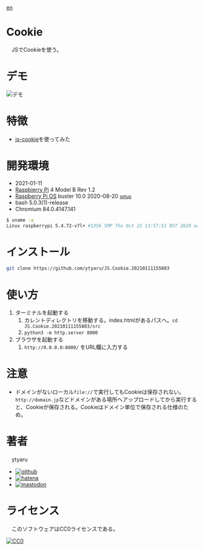 [en](./README.md)

# Cookie

　JSでCookieを使う。

# デモ

![デモ](https://ytyaru.github.io/JS.Cookie.20210111155803/)

# 特徴

* [js-cookie][]を使ってみた

[js-cookie]:https://github.com/js-cookie/js-cookie

# 開発環境

* <time datetime="2021-01-11T15:57:57+0900">2021-01-11</time>
* [Raspbierry Pi](https://ja.wikipedia.org/wiki/Raspberry_Pi) 4 Model B Rev 1.2
* [Raspberry Pi OS](https://ja.wikipedia.org/wiki/Raspbian) buster 10.0 2020-08-20 <small>[setup](http://ytyaru.hatenablog.com/entry/2020/10/06/111111)</small>
* bash 5.0.3(1)-release
* Chromium 84.0.4147.141

```sh
$ uname -a
Linux raspberrypi 5.4.72-v7l+ #1356 SMP Thu Oct 22 13:57:51 BST 2020 armv7l GNU/Linux
```

# インストール

```sh
git clone https://github.com/ytyaru/JS.Cookie.20210111155803
```

# 使い方

1. ターミナルを起動する
    1. カレントディレクトリを移動する。index.htmlがあるパスへ。`cd JS.Cookie.20210111155803/src`
    2. `python3 -m http.server 8000`
2. ブラウザを起動する
    1. `http://0.0.0.0:8000/` をURL欄に入力する

# 注意

* ドメインがないローカル`file://`で実行してもCookieは保存されない。`http://domain.jp`などドメインがある場所へアップロードしてから実行すると、Cookieが保存される。Cookieはドメイン単位で保存される仕様のため。

# 著者

　ytyaru

* [![github](http://www.google.com/s2/favicons?domain=github.com)](https://github.com/ytyaru "github")
* [![hatena](http://www.google.com/s2/favicons?domain=www.hatena.ne.jp)](http://ytyaru.hatenablog.com/ytyaru "hatena")
* [![mastodon](http://www.google.com/s2/favicons?domain=mstdn.jp)](https://mstdn.jp/web/accounts/233143 "mastdon")

# ライセンス

　このソフトウェアはCC0ライセンスである。

[![CC0](http://i.creativecommons.org/p/zero/1.0/88x31.png "CC0")](http://creativecommons.org/publicdomain/zero/1.0/deed.ja)

